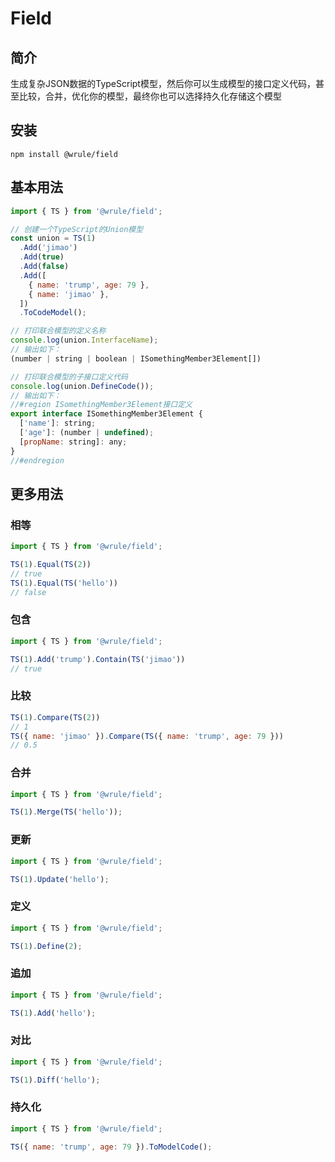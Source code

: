 # Field
## 简介
生成复杂JSON数据的TypeScript模型，然后你可以生成模型的接口定义代码，甚至比较，合并，优化你的模型，最终你也可以选择持久化存储这个模型
## 安装
```shell
npm install @wrule/field
```
## 基本用法
```js
import { TS } from '@wrule/field';

// 创建一个TypeScript的Union模型
const union = TS(1)
  .Add('jimao')
  .Add(true)
  .Add(false)
  .Add([
    { name: 'trump', age: 79 },
    { name: 'jimao' },
  ])
  .ToCodeModel();

// 打印联合模型的定义名称
console.log(union.InterfaceName);
// 输出如下：
(number | string | boolean | ISomethingMember3Element[])

// 打印联合模型的子接口定义代码
console.log(union.DefineCode());
// 输出如下：
//#region ISomethingMember3Element接口定义
export interface ISomethingMember3Element {
  ['name']: string;
  ['age']: (number | undefined);
  [propName: string]: any;
}
//#endregion
```
## 更多用法
### 相等
```js
import { TS } from '@wrule/field';

TS(1).Equal(TS(2))
// true
TS(1).Equal(TS('hello'))
// false
```
### 包含
```js
import { TS } from '@wrule/field';

TS(1).Add('trump').Contain(TS('jimao'))
// true
```
### 比较
```js
TS(1).Compare(TS(2))
// 1
TS({ name: 'jimao' }).Compare(TS({ name: 'trump', age: 79 }))
// 0.5
```
### 合并
```js
import { TS } from '@wrule/field';

TS(1).Merge(TS('hello'));
```
### 更新
```js
import { TS } from '@wrule/field';

TS(1).Update('hello');
```
### 定义
```js
import { TS } from '@wrule/field';

TS(1).Define(2);
```
### 追加
```js
import { TS } from '@wrule/field';

TS(1).Add('hello');
```
### 对比
```js
import { TS } from '@wrule/field';

TS(1).Diff('hello');
```
### 持久化
```js
import { TS } from '@wrule/field';

TS({ name: 'trump', age: 79 }).ToModelCode();
```
